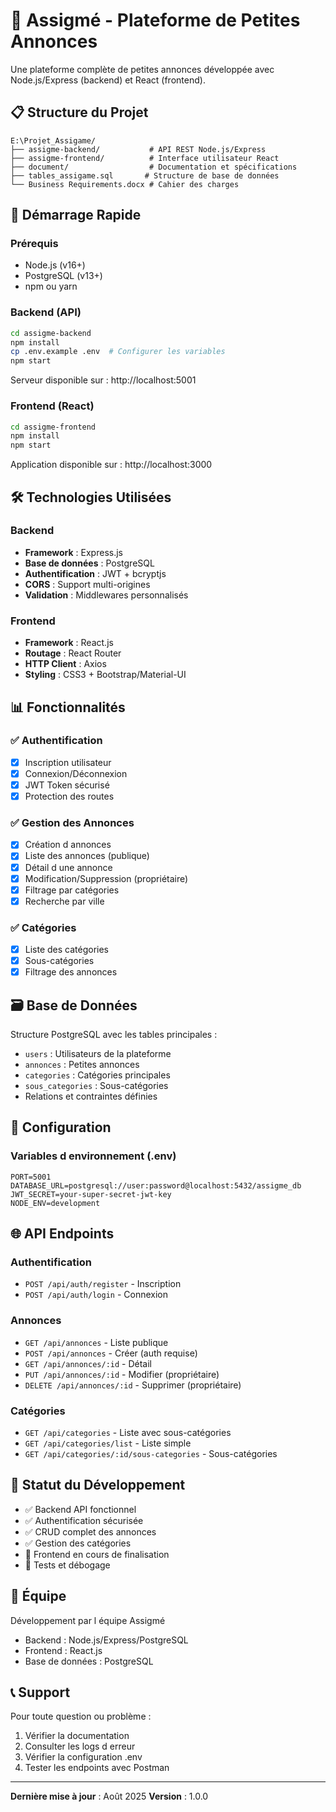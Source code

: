 ﻿# 🎯 Assigmé - Plateforme de Petites Annonces

Une plateforme complète de petites annonces développée avec Node.js/Express (backend) et React (frontend).

## 📋 Structure du Projet

```
E:\Projet_Assigame/
├── assigme-backend/           # API REST Node.js/Express
├── assigme-frontend/          # Interface utilisateur React
├── document/                  # Documentation et spécifications
├── tables_assigame.sql       # Structure de base de données
└── Business Requirements.docx # Cahier des charges
```

## 🚀 Démarrage Rapide

### Prérequis
- Node.js (v16+)
- PostgreSQL (v13+)
- npm ou yarn

### Backend (API)
```bash
cd assigme-backend
npm install
cp .env.example .env  # Configurer les variables
npm start
```
Serveur disponible sur : http://localhost:5001

### Frontend (React)
```bash
cd assigme-frontend  
npm install
npm start
```
Application disponible sur : http://localhost:3000

## 🛠️ Technologies Utilisées

### Backend
- **Framework** : Express.js
- **Base de données** : PostgreSQL
- **Authentification** : JWT + bcryptjs
- **CORS** : Support multi-origines
- **Validation** : Middlewares personnalisés

### Frontend  
- **Framework** : React.js
- **Routage** : React Router
- **HTTP Client** : Axios
- **Styling** : CSS3 + Bootstrap/Material-UI

## 📊 Fonctionnalités

### ✅ Authentification
- [x] Inscription utilisateur
- [x] Connexion/Déconnexion
- [x] JWT Token sécurisé
- [x] Protection des routes

### ✅ Gestion des Annonces
- [x] Création d annonces
- [x] Liste des annonces (publique)
- [x] Détail d une annonce
- [x] Modification/Suppression (propriétaire)
- [x] Filtrage par catégories
- [x] Recherche par ville

### ✅ Catégories
- [x] Liste des catégories
- [x] Sous-catégories
- [x] Filtrage des annonces

## 🗃️ Base de Données

Structure PostgreSQL avec les tables principales :
- `users` : Utilisateurs de la plateforme
- `annonces` : Petites annonces
- `categories` : Catégories principales  
- `sous_categories` : Sous-catégories
- Relations et contraintes définies

## 🔧 Configuration

### Variables d environnement (.env)
```env
PORT=5001
DATABASE_URL=postgresql://user:password@localhost:5432/assigme_db
JWT_SECRET=your-super-secret-jwt-key
NODE_ENV=development
```

## 🌐 API Endpoints

### Authentification
- `POST /api/auth/register` - Inscription
- `POST /api/auth/login` - Connexion

### Annonces
- `GET /api/annonces` - Liste publique
- `POST /api/annonces` - Créer (auth requise)
- `GET /api/annonces/:id` - Détail
- `PUT /api/annonces/:id` - Modifier (propriétaire)
- `DELETE /api/annonces/:id` - Supprimer (propriétaire)

### Catégories
- `GET /api/categories` - Liste avec sous-catégories
- `GET /api/categories/list` - Liste simple
- `GET /api/categories/:id/sous-categories` - Sous-catégories

## 📝 Statut du Développement

- ✅ Backend API fonctionnel
- ✅ Authentification sécurisée
- ✅ CRUD complet des annonces
- ✅ Gestion des catégories
- 🔄 Frontend en cours de finalisation
- 🔄 Tests et débogage

## 👥 Équipe

Développement par l équipe Assigmé
- Backend : Node.js/Express/PostgreSQL
- Frontend : React.js
- Base de données : PostgreSQL

## 📞 Support

Pour toute question ou problème :
1. Vérifier la documentation
2. Consulter les logs d erreur
3. Vérifier la configuration .env
4. Tester les endpoints avec Postman

---

**Dernière mise à jour** : Août 2025
**Version** : 1.0.0
